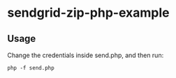 # sendgrid-zip-php-example

## Usage

Change the credentials inside send.php, and then run:

```
php -f send.php
```

